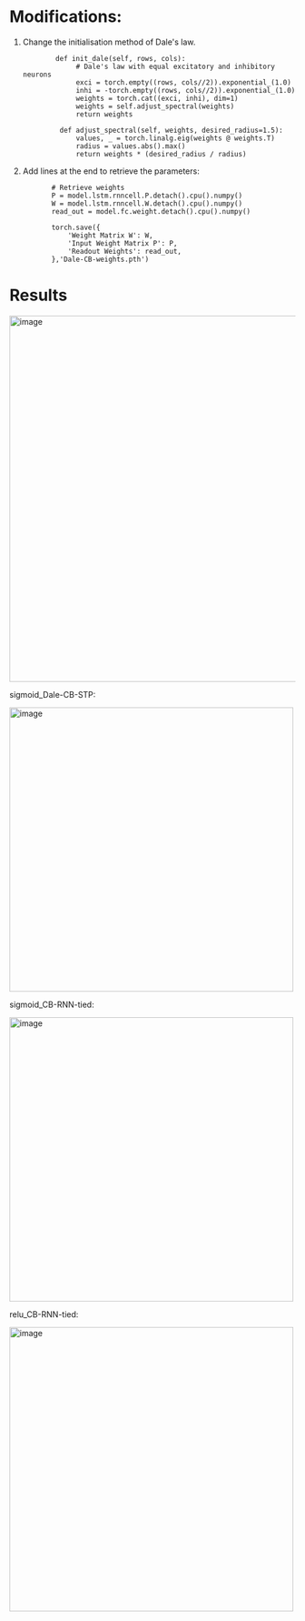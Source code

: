 # Modifications:

1. Change the initialisation method of Dale's law.
   
               def init_dale(self, rows, cols):
                    # Dale's law with equal excitatory and inhibitory neurons
                    exci = torch.empty((rows, cols//2)).exponential_(1.0)
                    inhi = -torch.empty((rows, cols//2)).exponential_(1.0)
                    weights = torch.cat((exci, inhi), dim=1)
                    weights = self.adjust_spectral(weights)
                    return weights
            
                def adjust_spectral(self, weights, desired_radius=1.5):
                    values, _ = torch.linalg.eig(weights @ weights.T)
                    radius = values.abs().max()
                    return weights * (desired_radius / radius)

2.  Add lines at the end to retrieve the parameters:
   
               # Retrieve weights
               P = model.lstm.rnncell.P.detach().cpu().numpy()
               W = model.lstm.rnncell.W.detach().cpu().numpy()
               read_out = model.fc.weight.detach().cpu().numpy()
               
               torch.save({
                   'Weight Matrix W': W,
                   'Input Weight Matrix P': P,
                   'Readout Weights': read_out,
               },'Dale-CB-weights.pth')
# Results
<img width="644" alt="image" src="https://github.com/Yawen502/Computations_in_neural_network/assets/71087503/e5ed573c-1b96-41f1-bb74-49bf425f025a">

sigmoid_Dale-CB-STP:

<img width="500" alt="image" src="https://github.com/Yawen502/Computations_in_neural_network/assets/71087503/028d1c7f-716f-44c2-aeb3-acbd1cd85071">

sigmoid_CB-RNN-tied:

<img width="500" alt="image" src="https://github.com/Yawen502/Computations_in_neural_network/assets/71087503/95d8fae6-013a-46d7-9400-b63b9035902c">

relu_CB-RNN-tied:

<img width="500" alt="image" src="https://github.com/Yawen502/Computations_in_neural_network/assets/71087503/602ae6d9-ff78-48fd-baaa-9d71cd304e61">
